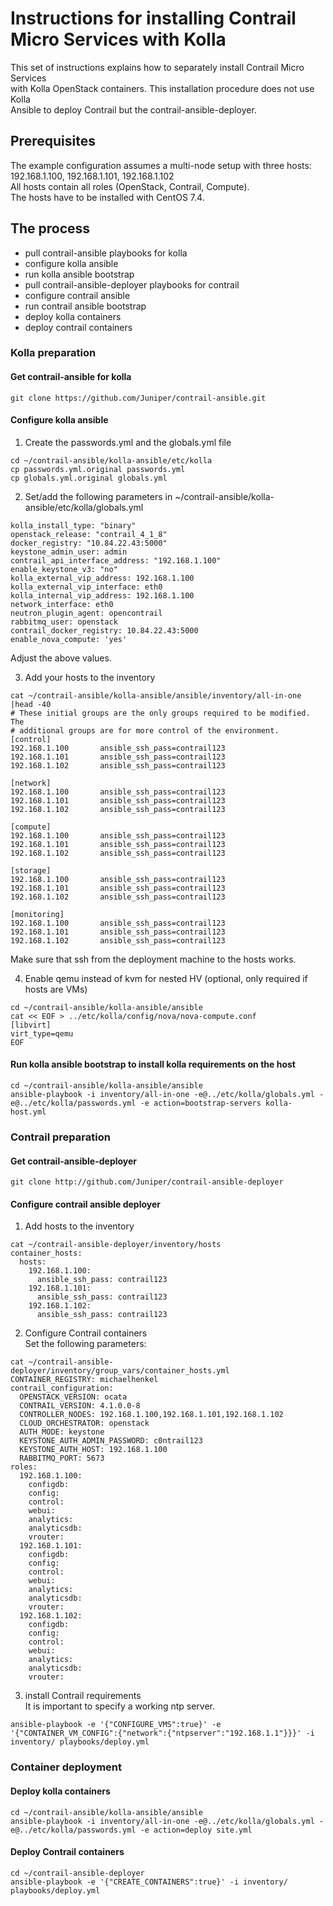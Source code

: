 # Instructions for installing Contrail Micro Services with Kolla

This set of instructions explains how to separately install Contrail Micro Services    
with Kolla OpenStack containers. This installation procedure does not use Kolla    
Ansible to deploy Contrail but the contrail-ansible-deployer.    

## Prerequisites

The example configuration assumes a multi-node setup with three hosts:   
192.168.1.100, 192.168.1.101, 192.168.1.102    
All hosts contain all roles (OpenStack, Contrail, Compute).    
The hosts have to be installed with CentOS 7.4.    

## The process

- pull contrail-ansible playbooks for kolla
- configure kolla ansible
- run kolla ansible bootstrap
- pull contrail-ansible-deployer playbooks for contrail
- configure contrail ansible
- run contrail ansible bootstrap
- deploy kolla containers
- deploy contrail containers

### Kolla preparation

#### Get contrail-ansible for kolla
```
git clone https://github.com/Juniper/contrail-ansible.git
```

#### Configure kolla ansible

1. Create the passwords.yml and the globals.yml file    

```
cd ~/contrail-ansible/kolla-ansible/etc/kolla
cp passwords.yml.original passwords.yml
cp globals.yml.original globals.yml
```

2. Set/add the following parameters in ~/contrail-ansible/kolla-ansible/etc/kolla/globals.yml    

```
kolla_install_type: "binary"
openstack_release: "contrail_4_1_8"
docker_registry: "10.84.22.43:5000"
keystone_admin_user: admin
contrail_api_interface_address: "192.168.1.100"
enable_keystone_v3: "no"
kolla_external_vip_address: 192.168.1.100
kolla_external_vip_interface: eth0
kolla_internal_vip_address: 192.168.1.100
network_interface: eth0
neutron_plugin_agent: opencontrail
rabbitmq_user: openstack
contrail_docker_registry: 10.84.22.43:5000
enable_nova_compute: 'yes'
```

Adjust the above values.    

3. Add your hosts to the inventory    

```
cat ~/contrail-ansible/kolla-ansible/ansible/inventory/all-in-one |head -40
# These initial groups are the only groups required to be modified. The
# additional groups are for more control of the environment.
[control]
192.168.1.100       ansible_ssh_pass=contrail123
192.168.1.101       ansible_ssh_pass=contrail123
192.168.1.102       ansible_ssh_pass=contrail123

[network]
192.168.1.100       ansible_ssh_pass=contrail123
192.168.1.101       ansible_ssh_pass=contrail123
192.168.1.102       ansible_ssh_pass=contrail123

[compute]
192.168.1.100       ansible_ssh_pass=contrail123
192.168.1.101       ansible_ssh_pass=contrail123
192.168.1.102       ansible_ssh_pass=contrail123

[storage]
192.168.1.100       ansible_ssh_pass=contrail123
192.168.1.101       ansible_ssh_pass=contrail123
192.168.1.102       ansible_ssh_pass=contrail123

[monitoring]
192.168.1.100       ansible_ssh_pass=contrail123
192.168.1.101       ansible_ssh_pass=contrail123
192.168.1.102       ansible_ssh_pass=contrail123
```

Make sure that ssh from the deployment machine to the hosts works.    

4. Enable qemu instead of kvm for nested HV (optional, only required if hosts are VMs)    
```
cd ~/contrail-ansible/kolla-ansible/ansible
cat << EOF > ../etc/kolla/config/nova/nova-compute.conf
[libvirt]
virt_type=qemu
EOF
```

#### Run kolla ansible bootstrap to install kolla requirements on the host

```
cd ~/contrail-ansible/kolla-ansible/ansible
ansible-playbook -i inventory/all-in-one -e@../etc/kolla/globals.yml -e@../etc/kolla/passwords.yml -e action=bootstrap-servers kolla-host.yml
```

### Contrail preparation

#### Get contrail-ansible-deployer
```
git clone http://github.com/Juniper/contrail-ansible-deployer
```

#### Configure contrail ansible deployer

1. Add hosts to the inventory    
```
cat ~/contrail-ansible-deployer/inventory/hosts
container_hosts:
  hosts:
    192.168.1.100:
      ansible_ssh_pass: contrail123
    192.168.1.101:
      ansible_ssh_pass: contrail123
    192.168.1.102:
      ansible_ssh_pass: contrail123
```

2. Configure Contrail containers    
Set the following parameters:    
```
cat ~/contrail-ansible-deployer/inventory/group_vars/container_hosts.yml
CONTAINER_REGISTRY: michaelhenkel
contrail_configuration:
  OPENSTACK_VERSION: ocata
  CONTRAIL_VERSION: 4.1.0.0-8
  CONTROLLER_NODES: 192.168.1.100,192.168.1.101,192.168.1.102
  CLOUD_ORCHESTRATOR: openstack
  AUTH_MODE: keystone
  KEYSTONE_AUTH_ADMIN_PASSWORD: c0ntrail123
  KEYSTONE_AUTH_HOST: 192.168.1.100
  RABBITMQ_PORT: 5673
roles:
  192.168.1.100:
    configdb:
    config:
    control:
    webui:
    analytics:
    analyticsdb:
    vrouter:
  192.168.1.101:
    configdb:
    config:
    control:
    webui:
    analytics:
    analyticsdb:
    vrouter:
  192.168.1.102:
    configdb:
    config:
    control:
    webui:
    analytics:
    analyticsdb:
    vrouter:
```

3. install Contrail requirements    
It is important to specify a working ntp server.    
```
ansible-playbook -e '{"CONFIGURE_VMS":true}' -e '{"CONTAINER_VM_CONFIG":{"network":{"ntpserver":"192.168.1.1"}}}' -i inventory/ playbooks/deploy.yml
```

### Container deployment

#### Deploy kolla containers

```
cd ~/contrail-ansible/kolla-ansible/ansible
ansible-playbook -i inventory/all-in-one -e@../etc/kolla/globals.yml -e@../etc/kolla/passwords.yml -e action=deploy site.yml
```

#### Deploy Contrail containers

```
cd ~/contrail-ansible-deployer
ansible-playbook -e '{"CREATE_CONTAINERS":true}' -i inventory/ playbooks/deploy.yml
```
